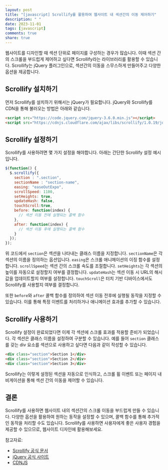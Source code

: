 ```yaml
---
layout: post
title: "[javascript] Scrollify를 활용하여 웹사이트 내 섹션간의 이동 제어하기"
description: " "
date: 2023-11-01
tags: [javascript]
comments: true
share: true
---
```


웹사이트를 디자인할 때 섹션 단위로 페이지를 구성하는 경우가 많습니다. 이때 섹션 간의 스크롤을 부드럽게 제어하고 싶다면 Scrollify라는 라이브러리를 활용할 수 있습니다. Scrollify는 jQuery 플러그인으로, 섹션간의 이동을 스무스하게 만들어주고 다양한 옵션을 제공합니다.

## Scrollify 설치하기

먼저 Scrollify를 설치하기 위해서는 jQuery가 필요합니다. jQuery와 Scrollify를 CDN을 통해 불러오는 방법은 아래와 같습니다.

```html
<script src="https://code.jquery.com/jquery-3.6.0.min.js"></script>
<script src="https://cdnjs.cloudflare.com/ajax/libs/scrollify/1.0.19/jquery.scrollify.min.js"></script>
```

## Scrollify 설정하기

Scrollify를 사용하려면 몇 가지 설정을 해야합니다. 아래는 간단한 Scrollify 설정 예시입니다.

```javascript
$(function() {
  $.scrollify({
    section : ".section",
    sectionName : "section-name",
    easing: "easeOutExpo",
    scrollSpeed: 1100,
    setHeights: true,
    updateHash: false,
    touchScroll:true,
    before: function(index) {
      // 섹션 이동 전에 실행되는 콜백 함수
    },
    after: function(index) {
      // 섹션 이동 후에 실행되는 콜백 함수
    }
  });
});
```

위 코드에서 `section`은 섹션을 나타내는 클래스 이름을 지정합니다. `sectionName`은 각 섹션의 이름을 정의하는 옵션입니다. `easing`은 스크롤 애니메이션의 이징 함수를 설정합니다. `scrollSpeed`는 섹션 간의 스크롤 속도를 조절합니다. `setHeights`는 각 섹션의 높이를 자동으로 설정할지 여부를 결정합니다. `updateHash`는 섹션 이동 시 URL의 해시 값을 업데이트할지 여부를 설정합니다. `touchScroll`은 터치 기반 디바이스에서도 Scrollify를 사용할지 여부를 결정합니다.

또한 `before`와 `after` 콜백 함수를 정의하여 섹션 이동 전후에 실행될 동작을 지정할 수 있습니다. 이를 통해 특정 이벤트를 처리하거나 애니메이션 효과를 추가할 수 있습니다.

## Scrollify 사용하기

Scrollify 설정이 완료되었다면 이제 각 섹션에 스크롤 효과를 적용할 준비가 되었습니다. 각 섹션은 클래스 이름을 설정하여 구분할 수 있습니다. 예를 들어 `section` 클래스를 갖는 div 요소를 섹션으로 사용하고 싶다면 다음과 같이 작성할 수 있습니다.

```html
<div class="section">Section 1</div>
<div class="section">Section 2</div>
<div class="section">Section 3</div>
```

Scrollify는 이렇게 설정된 섹션을 자동으로 인식하고, 스크롤 휠 이벤트 또는 페이지 내비게이션을 통해 섹션 간의 이동을 제어할 수 있습니다.

## 결론

Scrollify를 사용하면 웹사이트 내의 섹션간의 스크롤 이동을 부드럽게 만들 수 있습니다. 다양한 옵션을 활용하여 원하는 동작을 설정할 수 있으며, 콜백 함수를 통해 추가적인 동작을 처리할 수도 있습니다. Scrollify를 사용하면 사용자에게 좋은 사용자 경험을 제공할 수 있으므로, 웹사이트 디자인에 활용해보세요.

참고자료:
- [Scrollify 공식 문서](https://projects.lukehaas.me/scrollify/)
- [jQuery 공식 사이트](https://jquery.com/)
- [CDNJS](https://cdnjs.com/)
